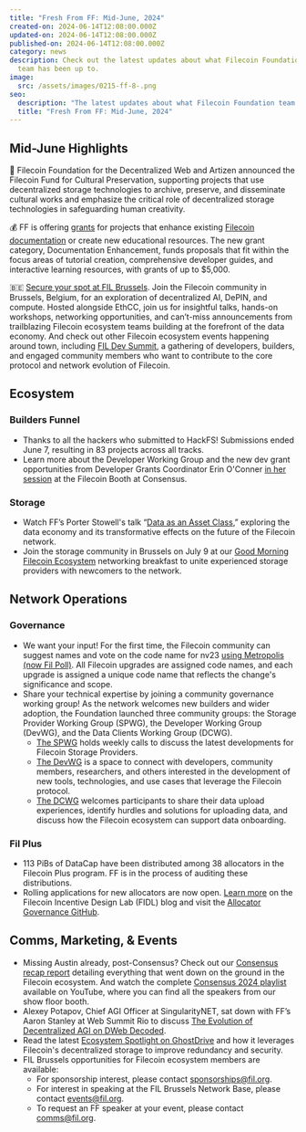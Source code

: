```yaml
---
title: "Fresh From FF: Mid-June, 2024"
created-on: 2024-06-14T12:08:00.000Z
updated-on: 2024-06-14T12:08:00.000Z
published-on: 2024-06-14T12:08:00.000Z
category: news
description: Check out the latest updates about what Filecoin Foundation
  team has been up to.
image:
  src: /assets/images/0215-ff-8-.png
seo:
  description: "The latest updates about what Filecoin Foundation team has been up to."
  title: "Fresh From FF: Mid-June, 2024"
---
```


## Mid-June Highlights

🤝 Filecoin Foundation for the Decentralized Web and Artizen announced the Filecoin Fund for Cultural Preservation, supporting projects that use decentralized storage technologies to archive, preserve, and disseminate cultural works and emphasize the critical role of decentralized storage technologies in safeguarding human creativity.

💰 FF is offering [grants](/blog/help-us-improve-filecoin-docs-plus-how-to-receive-grant-funding-up-to-50-000) for projects that enhance existing [Filecoin documentation](https://docs.filecoin.io/) or create new educational resources. The new grant category, Documentation Enhancement, funds proposals that fit within the focus areas of tutorial creation, comprehensive developer guides, and interactive learning resources, with grants of up to $5,000.

🇧🇪 [Secure your spot at FIL Brussels](/events/fil-brussels). Join the Filecoin community in Brussels, Belgium, for an exploration of decentralized AI, DePIN, and compute. Hosted alongside EthCC, join us for insightful talks, hands-on workshops, networking opportunities, and can’t-miss announcements from trailblazing Filecoin ecosystem teams building at the forefront of the data economy. And check out other Filecoin ecosystem events happening around town, including [FIL Dev Summit](https://www.fildev.io/FDS-4#schedule-ethbrussels), a gathering of developers, builders, and engaged community members who want to contribute to the core protocol and network evolution of Filecoin.

## Ecosystem

### Builders Funnel

- Thanks to all the hackers who submitted to HackFS! Submissions ended June 7, resulting in 83 projects across all tracks.
- Learn more about the Developer Working Group and the new dev grant opportunities from Developer Grants Coordinator Erin O'Conner [in her session](https://youtu.be/DR9x67S0pZE?feature=shared) at the Filecoin Booth at Consensus.

### Storage

- Watch FF’s Porter Stowell's talk “[Data as an Asset Class](https://youtu.be/m26qmFOm23M?feature=shared),” exploring the data economy and its transformative effects on the future of the Filecoin network.
- Join the storage community in Brussels on July 9 at our [Good Morning Filecoin Ecosystem](https://lu.ma/t3w4g8i3) networking breakfast to unite experienced storage providers with newcomers to the network.

## Network Operations

### Governance

- We want your input! For the first time, the Filecoin community can suggest names and vote on the code name for nv23 [using Metropolis (now Fil Poll)](https://poll.fil.org). All Filecoin upgrades are assigned code names, and each upgrade is assigned a unique code name that reflects the change's significance and scope.
- Share your technical expertise by joining a community governance working group! As the network welcomes new builders and wider adoption, the Foundation launched three community groups: the Storage Provider Working Group (SPWG), the Developer Working Group (DevWG), and the Data Clients Working Group (DCWG).
  - [The SPWG](https://filecoinproject.slack.com/archives/C02GQUMFQVA) holds weekly calls to discuss the latest developments for Filecoin Storage Providers.
  - [The DevWG](https://github.com/filecoin-project/DeveloperWG) is a space to connect with developers, community members, researchers, and others interested in the development of new tools, technologies, and use cases that leverage the Filecoin protocol.
  - [The DCWG](mailto:dataclients@fil.org) welcomes participants to share their data upload experiences, identify hurdles and solutions for uploading data, and discuss how the Filecoin ecosystem can support data onboarding.

### Fil Plus

- 113 PiBs of DataCap have been distributed among 38 allocators in the Filecoin Plus program. FF is in the process of auditing these distributions.
- Rolling applications for new allocators are now open. [Learn more](https://blog.allocator.tech/2024/05/rolling-applications-are-open-for.html) on the Filecoin Incentive Design Lab (FIDL) blog and visit the [Allocator Governance GitHub](https://github.com/filecoin-project/Allocator-Governance).

## Comms, Marketing, & Events

- Missing Austin already, post-Consensus? Check out our [Consensus recap report](/blog/takeaways-from-the-filecoin-community-at-consensus-2024) detailing everything that went down on the ground in the Filecoin ecosystem. And watch the complete [Consensus 2024 playlist](https://youtube.com/playlist?list=PLp3zrT1ewY0mcIhhzARotj1gf-kL-OaF7&feature=shared) available on YouTube, where you can find all the speakers from our show floor booth.
- Alexey Potapov, Chief AGI Officer at SingularityNET, sat down with FF’s Aaron Stanley at Web Summit Rio to discuss [The Evolution of Decentralized AGI on DWeb Decoded](https://youtu.be/-sos3Ljogeo?feature=shared).
- Read the latest [Ecosystem Spotlight on GhostDrive](/blog/ecosystem-spotlight-ghostdrives-secure-decentralized-storage-now-on-mobile) and how it leverages Filecoin's decentralized storage to improve redundancy and security.
- FIL Brussels opportunities for Filecoin ecosystem members are available:
  - For sponsorship interest, please contact [sponsorships@fil.org](mailto:sponsorships@fil.org).
  - For interest in speaking at the FIL Brussels Network Base, please contact [events@fil.org](mailto:events@fil.org).
  - To request an FF speaker at your event, please contact [comms@fil.org](mailto:comms@fil.org).
